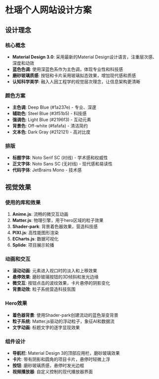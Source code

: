 # 杜瑶个人网站设计方案

## 设计理念

### 核心概念
- **Material Design 3.0**: 采用最新的Material Design设计语言，注重层次感、深度和动效
- **蓝色色调**: 使用深蓝色系作为主色调，体现专业性和科技感
- **磨砂玻璃质感**: 按钮和卡片采用玻璃拟态效果，增加现代感和质感
- **认知科学美学**: 融入人因工程学的视觉层次理念，让信息架构更清晰

### 颜色方案
- **主色调**: Deep Blue (#1a237e) - 专业、深邃
- **辅助色**: Steel Blue (#3f51b5) - 科技感
- **强调色**: Light Blue (#2196f3) - 互动元素
- **背景色**: Off-white (#fafafa) - 清洁简约
- **文本色**: Dark Gray (#212121) - 高对比度

### 排版
- **标题字体**: Noto Serif SC (衬线) - 学术感和权威性
- **正文字体**: Noto Sans SC (无衬线) - 现代感和易读性
- **代码字体**: JetBrains Mono - 技术感

## 视觉效果

### 使用的库和效果
1. **Anime.js**: 流畅的微交互动画
2. **Matter.js**: 物理引擎，用于hero区域的粒子效果
3. **Shader-park**: 背景着色器效果，营造科技感
4. **PIXI.js**: 高性能图形渲染
5. **ECharts.js**: 数据可视化
6. **Splide**: 项目展示轮播

### 动画和交互
- **滚动动画**: 元素进入视口时的淡入和上移效果
- **悬停效果**: 磨砂玻璃按钮的3D倾斜和发光边缘
- **微交互**: 按钮点击的波纹效果，卡片悬停的阴影变化
- **背景动效**: 粒子系统营造科技氛围

### Hero效果
- **着色器背景**: 使用Shader-park创建流动的蓝色渐变背景
- **粒子系统**: Matter.js驱动的浮动粒子，象征AI和数据流
- **文字动画**: 标题文字的逐字显现效果

### 组件设计
- **导航栏**: Material Design 3的顶部应用栏，磨砂玻璃效果
- **卡片**: 带有阴影和圆角的项目卡片，悬停时轻微上浮
- **按钮**: 磨砂玻璃质感，悬停时发光边框
- **视频播放器**: 自定义控制的现代播放器界面
